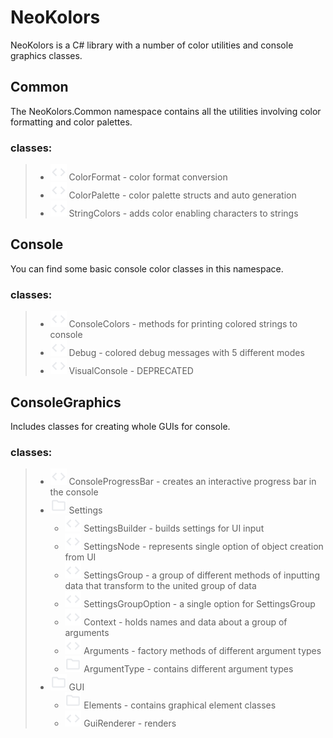 ﻿# NeoKolors

NeoKolors is a C# library with a number of color utilities and console graphics classes.

## Common
The NeoKolors.Common namespace contains all the utilities involving color formatting and color palettes.

### classes:
> * ![Code](code.svg) ColorFormat - color format conversion
> * ![Code](code.svg) ColorPalette - color palette structs and auto generation
> * ![Code](code.svg) StringColors - adds color enabling characters to strings

## Console
You can find some basic console color classes in this namespace.

### classes:
> * ![Code](code.svg) ConsoleColors - methods for printing colored strings to console
> * ![Code](code.svg) Debug - colored debug messages with 5 different modes
> * ![Code](code.svg) VisualConsole - DEPRECATED 

## ConsoleGraphics
Includes classes for creating whole GUIs for console.

### classes:
> * ![Code](code.svg) ConsoleProgressBar - creates an interactive progress bar in the console
> * ![Folder](folder.svg) Settings
>   * ![Code](code.svg) SettingsBuilder - builds settings for UI input
>   * ![Code](code.svg) SettingsNode - represents single option of object creation from UI
>   * ![Code](code.svg) SettingsGroup - a group of different methods of inputting data that transform to the united group of data
>   * ![Code](code.svg) SettingsGroupOption - a single option for SettingsGroup
>   * ![Code](code.svg) Context - holds names and data about a group of arguments
>   * ![Code](code.svg) Arguments - factory methods of different argument types
>   * ![Folder](folder.svg) ArgumentType - contains different argument types
> * ![Folder](folder.svg) GUI
>   * ![Folder](folder.svg) Elements - contains graphical element classes
>   * ![Code](code.svg) GuiRenderer - renders
